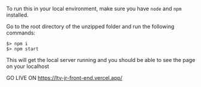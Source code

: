 To run this in your local environment, make sure you have `node` and `npm` installed.

Go to the root directory of the unzipped folder and run the following commands:
```
$> npm i
$> npm start
```
This will get the local server running and you should be able to see the page on your localhost




GO LIVE ON https://ltv-jr-front-end.vercel.app/
